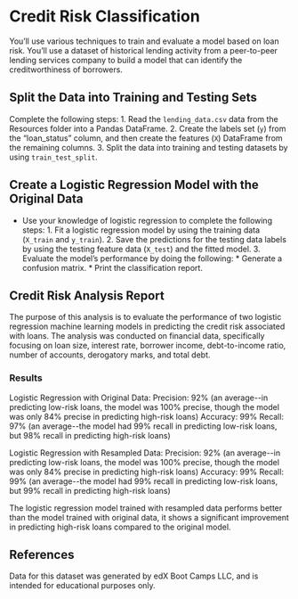 # Credit Risk Classification
  
You’ll use various techniques to train and evaluate a model based on loan risk. You’ll use a dataset of historical lending activity from a peer-to-peer lending services company to build a model that can identify the creditworthiness of borrowers.

## Split the Data into Training and Testing Sets

Complete the following steps:
        1. Read the `lending_data.csv` data from the Resources folder into a Pandas DataFrame.
        2. Create the labels set (`y`) from the “loan_status” column, and then create the features (`X`) DataFrame from the remaining columns.
        3. Split the data into training and testing datasets by using `train_test_split`.

## Create a Logistic Regression Model with the Original Data

* Use your knowledge of logistic regression to complete the following steps:
        1. Fit a logistic regression model by using the training data (`X_train` and `y_train`).
        2. Save the predictions for the testing data labels by using the testing feature data (`X_test`) and the fitted model.
        3. Evaluate the model’s performance by doing the following:
                * Generate a confusion matrix.
                * Print the classification report.
        

## Credit Risk Analysis Report

The purpose of this analysis is to evaluate the performance of two logistic regression machine learning models in predicting the credit risk associated with loans. The analysis was conducted on financial data, specifically focusing on loan size, interest rate, borrower income, debt-to-income ratio, number of accounts, derogatory marks, and total debt.

### Results
Logistic Regression with Original Data:
Precision: 92% (an average--in predicting low-risk loans, the model was 100% precise, though the model was only 84% precise in predicting high-risk loans)
Accuracy: 99%
Recall: 97% (an average--the model had 99% recall in predicting low-risk loans, but 98% recall in predicting high-risk loans)


Logistic Regression with Resampled Data:
Precision: 92% (an average--in predicting low-risk loans, the model was 100% precise, though the model was only 84% precise in predicting high-risk loans)
Accuracy: 99%
Recall: 99% (an average--the model had 99% recall in predicting low-risk loans, but 99% recall in predicting high-risk loans)

The logistic regression model trained with resampled data performs better than the model trained with original data, it shows a significant improvement in predicting high-risk loans compared to the original model.

## References
Data for this dataset was generated by edX Boot Camps LLC, and is intended for educational purposes only.